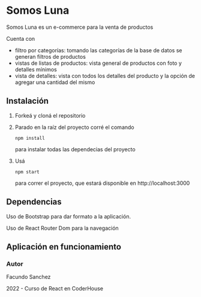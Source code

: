 # Somos Luna

Somos Luna es un e-commerce para la venta de productos 

Cuenta con

- filtro por categorías: tomando las categorías de la base de datos se generan filtros de productos
- vistas de listas de productos: vista general de productos con foto y detalles mínimos
- vista de detalles: vista con todos los detalles del producto y la opción de agregar una cantidad del mismo


## Instalación

1. Forkeá y cloná el repositorio

2. Parado en la raíz del proyecto corré el comando 
   ```
   npm install
   ```
    para instalar todas las dependecias del proyecto

3. Usá 
   ```
   npm start
   ```
    para correr el proyecto, que estará disponible en http://localhost:3000



## Dependencias

Uso de Bootstrap para dar formato a la aplicación.

Uso de React Router Dom para la navegación


## Aplicación en funcionamiento



### Autor

Facundo Sanchez

2022 - Curso de React en CoderHouse